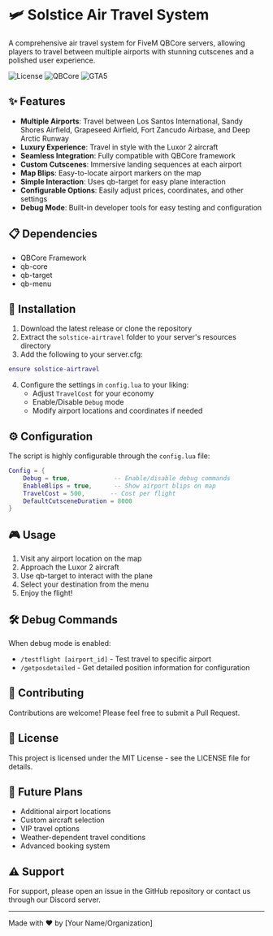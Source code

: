 # 🛩️ Solstice Air Travel System

A comprehensive air travel system for FiveM QBCore servers, allowing players to travel between multiple airports with stunning cutscenes and a polished user experience.

![License](https://img.shields.io/badge/license-MIT-blue.svg)
![QBCore](https://img.shields.io/badge/qbcore-dependency-green.svg)
![GTA5](https://img.shields.io/badge/gta5-compatible-orange.svg)

## ✨ Features

- **Multiple Airports**: Travel between Los Santos International, Sandy Shores Airfield, Grapeseed Airfield, Fort Zancudo Airbase, and Deep Arctic Runway
- **Luxury Experience**: Travel in style with the Luxor 2 aircraft
- **Seamless Integration**: Fully compatible with QBCore framework
- **Custom Cutscenes**: Immersive landing sequences at each airport
- **Map Blips**: Easy-to-locate airport markers on the map
- **Simple Interaction**: Uses qb-target for easy plane interaction
- **Configurable Options**: Easily adjust prices, coordinates, and other settings
- **Debug Mode**: Built-in developer tools for easy testing and configuration

## 📋 Dependencies

- QBCore Framework
- qb-core
- qb-target
- qb-menu

## 🚀 Installation

1. Download the latest release or clone the repository
2. Extract the `solstice-airtravel` folder to your server's resources directory
3. Add the following to your server.cfg:
```lua
ensure solstice-airtravel
```

4. Configure the settings in `config.lua` to your liking:
   - Adjust `TravelCost` for your economy
   - Enable/Disable `Debug` mode
   - Modify airport locations and coordinates if needed

## ⚙️ Configuration

The script is highly configurable through the `config.lua` file:

```lua
Config = {
    Debug = true,            -- Enable/disable debug commands
    EnableBlips = true,      -- Show airport blips on map
    TravelCost = 500,       -- Cost per flight
    DefaultCutsceneDuration = 8000
}
```

## 🎮 Usage

1. Visit any airport location on the map
2. Approach the Luxor 2 aircraft
3. Use qb-target to interact with the plane
4. Select your destination from the menu
5. Enjoy the flight!

## 🛠️ Debug Commands

When debug mode is enabled:
- `/testflight [airport_id]` - Test travel to specific airport
- `/getposdetailed` - Get detailed position information for configuration

## 🤝 Contributing

Contributions are welcome! Please feel free to submit a Pull Request.

## 📝 License

This project is licensed under the MIT License - see the LICENSE file for details.

## 🎯 Future Plans

- Additional airport locations
- Custom aircraft selection
- VIP travel options
- Weather-dependent travel conditions
- Advanced booking system

## ⚠️ Support

For support, please open an issue in the GitHub repository or contact us through our Discord server.

---
Made with ❤️ by [Your Name/Organization]
